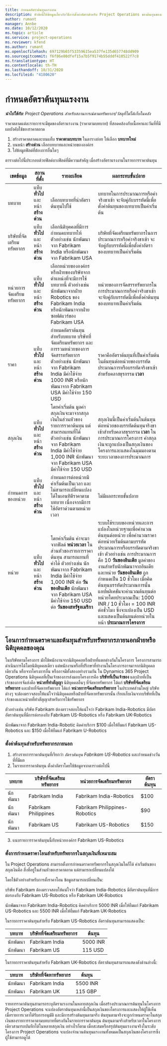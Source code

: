 ```yaml
---
title: กำหนดอัตราต้นทุนแรงงาน
description: หัวข้อนี้ให้ข้อมูลเกี่ยวกับวิธีการตั้งค่าอัตราสำหรับ Project Operations ของต้นทุนของแรงงาน
author: rumant
manager: Annbe
ms.date: 10/12/2020
ms.topic: article
ms.service: project-operations
ms.reviewer: kfend
ms.author: rumant
ms.openlocfilehash: 697129b65f53359615ea537fe135d657748dd909
ms.sourcegitcommit: f6f86e80dfef15a7b5f9174b55dddf410522f7c8
ms.translationtype: HT
ms.contentlocale: th-TH
ms.lasthandoff: 10/31/2020
ms.locfileid: "4180620"
---
```

# <a name="set-up-labor-cost-rates"></a>กำหนดอัตราต้นทุนแรงงาน

_**นำไปใช้กับ:** Project Operations สำหรับสถานการณ์ตามทรัพยากร/วัสดุที่ไม่ได้เก็บในคลัง_


ราคาตลาดแต่ละรายการจะมีชุดของอัตราแรงงาน (ราคาตามบทบาท) ที่สอดคล้องกับเนื้อหาและวันที่ที่มีผลบังคับใช้ของราคาตลาด

1. สร้างราคาตลาดและบนแท็บ **ราคาตามบทบาท** ในตารางย่อย ให้เลือก **บทบาทใหม่**
2. บนหน้า **สร้างด่วน** เลือกบทบาทและหน่วยขององค์กร
3. ใส่ข้อมูลฟิลด์ที่ต้องการอื่นใดๆ

ตารางต่อไปนี้ประกอบด้วยฟิลด์บางฟิลด์ที่มีความสำคัญ เมื่อสร้างอัตราแรงงานในรายการราคาต้นทุน

| เขตข้อมูล | สถานที่ตั้ง | รายละเอียด | ผลกระทบขั้นปลาย |
| --- | --- | --- | --- |
| บทบาท | แท็บ **ทั่วไป** และหน้า **สร้างด่วน** | เลือกบทบาทที่นำอัตราต้นทุนไปใช้ | บทบาทในการประมาณการหรือค่าจริงขาเข้า จะจับคู่กับบรรทัดนี้เพื่อตั้งค่าต้นทุนของบทบาทเป็นค่าเริ่มต้น |
| บริษัทที่จัดเตรียมทรัพยากร | แท็บ **ทั่วไป** และหน้า **สร้างด่วน** | เลือกนิติบุคคลที่มีการกำหนดบทบาทให้ ตัวอย่างเช่น นักพัฒนาจาก Fabrikam India หรือนักพัฒนาจาก Fabrikam USA | บริษัทที่จัดเตรียมทรัพยากรในการประมาณการหรือค่าจริงขาเข้า จะจับคู่กับบรรทัดนี้เพื่อตั้งค่าอัตราของบทบาทเป็นค่าเริ่มต้น |
| หน่วยการจัดเตรียมทรัพยากร | แท็บ **ทั่วไป** และหน้า **สร้างด่วน** | เลือกหน่วยขององค์กรหรือฝ่ายของบริษัทจากตำแหน่งที่จะมีการใช้บทบาทนี้ ตัวอย่างเช่น นักพัฒนาจากฝ่าย Robotics ของ Fabrikam India หรือนักพัฒนาจากฝ่ายซอฟต์แวร์ของ Fabrikam USA | หน่วยของการจัดสรรทรัพยากรในการประมาณการหรือค่าจริงขาเข้า จะจับคู่กับบรรทัดนี้เพื่อตั้งค่าต้นทุนของบทบาทเป็นค่าเริ่มต้น |
| ราคา | แท็บ **ทั่วไป** และหน้า **สร้างด่วน** | กำหนดอัตราต้นทุนสำหรับบทบาท บริษัทที่จัดเตรียมทรัพยากร และการรวมหน่วยของการจัดสรรทรัพยากร ตัวอย่างเช่น นักพัฒนาจาก Fabrikam India มีค่าใช้จ่าย 1000 INR หรือนักพัฒนาจาก Fabrikam USA มีค่าใช้จ่าย 150 USD | ราคาคืออัตราต้นทุนที่เป็นค่าเริ่มต้นในต้นทุนต่อหน่วยของบรรทัดประมาณการหรือบรรทัดจริงขาเข้าสำหรับคลาสธุรกรรม **เวลา** |
| สกุลเงิน | แท็บ **ทั่วไป** และหน้า **สร้างด่วน** | โดยค่าเริ่มต้น มูลค่าสกุลเงินจะมาจากสกุลเงินในส่วนหัวของรายการราคาต้นทุน แต่สามารถแทนที่ได้ ตัวอย่างเช่น นักพัฒนาจาก Fabrikam India มีค่าใช้จ่าย 1,000 INR นักพัฒนาจาก Fabrikam USA มีค่าใช้จ่าย 150 USD | สกุลเงินนี้เป็นค่าเริ่มต้นในต้นทุนต่อหน่วยของบรรทัดต้นทุนจริงขาเข้าสำหรับคลาสธุรกรรม **เวลา** ในการประมาณการโครงการ ค่าสกุลเงินจะถูกแปลงเป็นสกุลเงินของโครงการและแสดงในมุมมองตามระยะเวลาของการประมาณการ |
| กำหนดการของหน่วย | แท็บ **ทั่วไป** และหน้า **สร้างด่วน** | กำหนดการต่อหน่วยมีค่าเริ่มต้นเป็นเวลา และไม่สามารถเปลี่ยนแปลงได้ในเอนทิตีราคาตามบทบาท เนื่องจากมีการใช้อัตราด่วนตามหน่วยเวลา | ไม่มีผลกระทบขั้นปลาย |
| หน่วย | แท็บ **ทั่วไป** และหน้า **สร้างด่วน** | โดยค่าเริ่มต้น ค่าจะมาจากฟิลด์ **หน่วยเวลา** ในส่วนหัวของรายการราคาต้นทุน สามารถแทนที่ค่าได้ ตัวอย่างเช่น นักพัฒนาจาก Fabrikam India มีค่าใช้จ่าย 1,000 INR ต่อ **วันของอินเดีย** นักพัฒนาจาก Fabrikam USA มีค่าใช้จ่าย 150 USD ต่อ **วันของสหรัฐอเมริกา** | ระบบใช้ระบบของหน่วยและการแปลงในหน่วยฐานเพื่อคำนวณต้นทุนต่อหน่วย เพื่อคำนวณราคาต่อหน่วยเริ่มต้นตามบรรทัดประมาณการหรือบรรทัดตามจริงขาเข้า ตัวอย่างเช่น การประมาณการคือ 10 **วันของอินเดีย** มูลค่าของงานสำหรับนักพัฒนาจากอินเดีย และหน่วย **วันของอินเดีย** ถูกกำหนดเป็น 10 ชั่วโมง เมื่อคิดต้นทุนบรรทัดประมาณการนั้น แอปพลิเคชันจะคำนวณต้นทุนต่อหน่วยโดยประมาณเป็น: 1000 INR / 10 ชั่วโมง = 100 INR ต่อชั่วโมง ซึ่งจะแปลงเป็น USD และแสดงเป็นต้นทุนต่อหน่วยในหน้า **ประมาณการโครงการ** |

## <a name="transfer-pricing-and-costs-for-resources-outside-of-your-division-or-legal-entity"></a>โอนการกำหนดราคาและต้นทุนสำหรับทรัพยากรภายนอกฝ่ายหรือนิติบุคคลของคุณ

ในบริษัทตามโครงการ มักใช้พนักงานจากนิติบุคคลหรือฝ่ายที่แตกต่างกันในโครงการ โครงการสามารถดำเนินการได้โดยนิติบุคคลเดียว แต่พนักงานหรือที่ปรึกษาที่ทำงานในโครงการอาจมาจากนิติบุคคลเดียวกัน หรือจากโครงการอื่น หรืออาจมีทั้งสองอย่างรวมกัน ใน Dynamics 365 Project Operations นิติบุคคลที่เป็นเจ้าของการส่งมอบโครงการคือ **บริษัทที่เป็นเจ้าของ** และฝ่ายที่เป็นเจ้าของการจัดส่งคือ **หน่วยที่ทำสัญญา** นิติบุคคลอื่นๆ ที่จัดหาทรัพยากร ได้แก่ **บริษัทที่จัดเตรียมทรัพยากร** และฝ่ายที่จัดหาทรัพยากร ได้แก่ **หน่วยการจัดเตรียมทรัพยากร** ในประเทศส่วนใหญ่ บริษัทต่างๆ จะต้องตรวจสอบให้แน่ใจว่านิติบุคคลหรือฝ่ายที่จัดหาทรัพยากรนั้น เรียกเก็บเงินจากบริษัทที่เป็นเจ้าของและหน่วยที่ทำสัญญาสำหรับการใช้ทรัพยากร

ตัวอย่างเช่น บริษัท Fabrikam ต้องตรวจสอบให้แน่ใจว่า Fabrikam India-Robotics มีบัตรอัตราต้นทุนที่มีการต่อรองกับ Fabrikam US-Robotics หรือ Fabrikam UK-Robotics

นักพัฒนาจาก Fabrikam India-Robotic คิดค่าบริการ $100 เมื่อให้ยืมแก่ Fabrikam US-Robotics และ $150 เมื่อให้ยืมแก่ Fabrikam U-Robotics

### <a name="set-up-costs-for-outside-resources"></a>ตั้งค่าต้นทุนสำหรับทรัพยากรภายนอก

1. สร้างรายการราคาต้นทุนที่เรียกว่า *อัตราต้นทุน Fabrikam US-Robotics* และกำหนดช่วงวันที่ที่มีผล
2. ในรายการราคาต้นทุน ตั้งค่าอัตราโดยใช้ข้อมูลจากตารางต่อไปนี้ 

| บทบาท | บริษัทที่จัดเตรียมทรัพยากร | หน่วยการจัดเตรียมทรัพยากร | อัตราต้นทุน |
| --- | --- | --- | --- |
| นักพัฒนา | Fabrikam India | Fabrikam India-Robotics | $100 |
| นักพัฒนา | Fabrikam Philippines | Fabrikam Philippines-Robotics | $90 |
| นักพัฒนา | Fabrikam US | Fabrikam US-Robotics | $150 |

3. แนบรายการราคาต้นทุนนี้กับหน่วยองค์กร Fabrikam US-Robotics

### <a name="set-up-transfer-pricing-for-a-resource-in-the-appropriate-currency"></a>ตั้งการกำหนดราคาโอนสำหรับทรัพยากรในสกุลเงินที่เหมาะสม 

ใน Project Operations สามารถตั้งการกำหนดราคาทรัพยากรในสกุลเงินใดก็ได้ ค่าเริ่มต้นของสกุลเงินคือ สิ่งที่อยู่ในส่วนหัวของราคาตลาด แต่สามารถเปลี่ยนแปลงได้

โดยใช้ตัวอย่างสำหรับการตั้งราคาโอน ข้อมูลสามารถเปลี่ยนเป็น:

บริษัท Fabrikam ต้องตรวจสอบให้แน่ใจว่า Fabrikam India-Robotics มีอัตราต้นทุนที่มีการต่อรองกับ Fabrikam US-Robotics หรือ Fabrikam UK-Robotics

นักพัฒนาจาก Fabrikam India-Robotics คิดค่าบริการ 5000 INR เมื่อให้ยืมแก่ Fabrikam US-Robotics และ 5500 INR เมื่อให้ยืมแก่ Fabrikam UK-Robotics

ในรายการราคาต้นทุนสำหรับ Fabrikam US-Robotics อัตราต้นทุนสามารถแสดงเป็น:

| บทบาท | บริษัทที่จัดเตรียมทรัพยากร | ต้นทุน |
| --- | --- | --- |
| นักพัฒนา | Fabrikam India | 5000 INR |
| นักพัฒนา | Fabrikam US | 115 USD |

ในรายการราคาต้นทุนสำหรับ Fabrikam UK-Robotics อัตราต้นทุนสามารถแสดงดังด้านล่างนี้:

| บทบาท | บริษัทที่จัดหาทรัพยากร | ต้นทุน |
| --- | --- | --- |
| นักพัฒนา | Fabrikam India | 5500 INR |
| นักพัฒนา | Fabrikam UK | 115 GBP |

รายการราคาต้นทุนสามารถระบุอัตราแรงงานในหลายสกุลเงิน เมื่อสร้างประมาณการต้นทุนในโครงการ Project Operations จะแปลงอัตราต้นทุนเหล่านี้เป็นสกุลเงินของโครงการและแสดงให้ผู้ใช้เห็น เมื่อรายการเวลาได้รับการอนุมัติ และมีการสร้างต้นทุนตามจริง ต้นทุนตามจริงจะถูกกำหนดราคาในสกุลเงินของรายการราคาตามบทบาทที่ตรงกันในรายการราคาต้นทุน ต้นทุนตามจริงสำหรับเวลาในโครงการเดียวสามารถบันทึกได้ในหลายสกุลเงิน อย่างไรก็ตาม เมื่อสะสมหรือสรุปต้นทุนแรงงานจริงในระดับโครงการ Project Operations จะแปลงจำนวนต้นทุนแรงงานทั้งหมดเป็นสกุลเงินของโครงการซึ่งผู้ใช้สามารถดูได้
